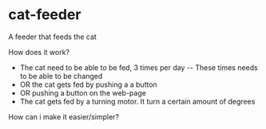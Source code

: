 # cat-feeder
A feeder that feeds the cat

How does it work?
- The cat need to be able to be fed, 3 times per day
-- These times needs to be able to be changed
- OR the cat gets fed by pushing a a button
- OR pushing a button on the web-page
- The cat gets fed by a turning motor. It turn a certain amount of degrees 

How can i make it easier/simpler?
